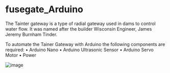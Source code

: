 # fusegate_Arduino

The Tainter gateway is a type of radial gateway used in
dams to control water flow. It was named after the builder
Wisconsin Engineer, James Jeremy Burnham Tinder.

To automate the Tainer Gateway with Arduino
the following components are required:
• Arduino Nano
• Arduino Ultrasonic Sensor
• Arduino Servo Motor
• Power

![image](https://drive.google.com/uc?export=view&id=1qS1PaHrx_DWWQU-FKdyqQe_DNZV6AY_f) 
